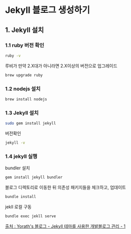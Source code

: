 # Jekyll 블로그 생성하기

## 1. Jekyll 설치

### 1.1 ruby 버전 확인

```bash
ruby -v
```

루비가 만약 2.X대가 아니라면 2.X이상의 버전으로 업그레이드

```bash
brew upgrade ruby
```

### 1.2 nodejs 설치

```bash
brew install nodejs
```

### 1.3 Jekyll 설치

```bash
sudo gem install jekyll
```

버전확인

```bash
jekyll -v
```

### 1.4 jekyll 실행

bundler 설치

```bash
gem install jekyll bundler
```

블로그 디렉토리로 이동한 뒤 의존성 패키지들을 체크하고, 업데이트

```bash
bundle install
```

jekll 로컬 구동

```bash
bundle exec jekll serve
```

[출처 : Yorath's 블로그 - Jekyll 테마를 사용한 개발블로그 관리 - 1](https://yonguri.tistory.com/entry/Jekyll-Jekyll-%EB%B0%8F-Github-%EA%B8%B0%EB%B0%98%EC%9D%98-%EB%B8%94%EB%A1%9C%EA%B7%B8-%EA%B4%80%EB%A6%AC-1)
